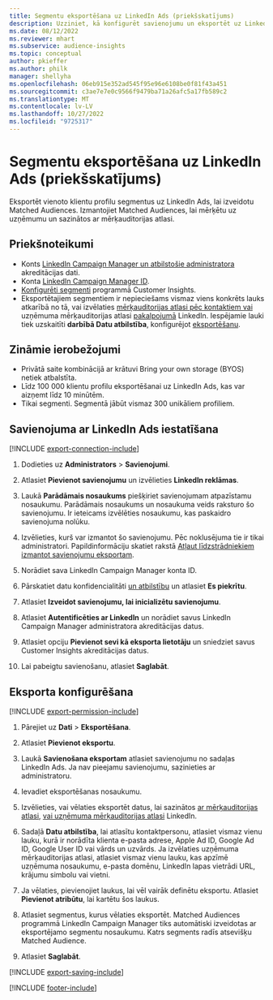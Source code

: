 ```yaml
---
title: Segmentu eksportēšana uz LinkedIn Ads (priekšskatījums)
description: Uzziniet, kā konfigurēt savienojumu un eksportēt uz LinkedIn Ads.
ms.date: 08/12/2022
ms.reviewer: mhart
ms.subservice: audience-insights
ms.topic: conceptual
author: pkieffer
ms.author: philk
manager: shellyha
ms.openlocfilehash: 06eb915e352ad545f95e96e6108be0f81f43a451
ms.sourcegitcommit: c3ae7e7e0c9566f9479ba71a26afc5a17fb589c2
ms.translationtype: MT
ms.contentlocale: lv-LV
ms.lasthandoff: 10/27/2022
ms.locfileid: "9725317"
---
```

# <a name="export-segments-to-linkedin-ads-preview"></a>Segmentu eksportēšana uz LinkedIn Ads (priekšskatījums)

Eksportēt vienoto klientu profilu segmentus uz LinkedIn Ads, lai izveidotu Matched Audiences. Izmantojiet Matched Audiences, lai mērķētu uz uzņēmumu un sazinātos ar mērķauditorijas atlasi.

## <a name="prerequisites"></a>Priekšnoteikumi

- Konts [LinkedIn Campaign Manager un atbilstošie administratora](https://business.linkedin.com/marketing-solutions/ads) akreditācijas dati.
- Konta [LinkedIn Campaign Manager ID](https://www.linkedin.com/help/lms/answer/a424270).
- [Konfigurēti segmenti](segments.md) programmā Customer Insights.
- Eksportētajiem segmentiem ir nepieciešams vismaz viens konkrēts lauks atkarībā no tā, vai izvēlaties [mērķauditorijas atlasi pēc kontaktiem vai](https://business.linkedin.com/marketing-solutions/ad-targeting/contact-targeting) uzņēmuma mērķauditorijas atlasi [pakalpojumā](https://business.linkedin.com/marketing-solutions/ad-targeting/account-targeting) LinkedIn. Iespējamie lauki tiek uzskaitīti **darbībā Datu atbilstība**, konfigurējot [eksportēšanu](#configure-an-export).

## <a name="known-limitations"></a>Zināmie ierobežojumi

- Privātā saite kombinācijā ar krātuvi Bring your own storage (BYOS) netiek atbalstīta.
- Līdz 100 000 klientu profilu eksportēšanai uz LinkedIn Ads, kas var aizņemt līdz 10 minūtēm.
- Tikai segmenti. Segmentā jābūt vismaz 300 unikāliem profiliem.

## <a name="set-up-connection-to-linkedin-ads"></a>Savienojuma ar LinkedIn Ads iestatīšana

[!INCLUDE [export-connection-include](includes/export-connection-admn.md)]

1. Dodieties uz **Administrators** > **Savienojumi**.

1. Atlasiet **Pievienot savienojumu** un izvēlieties **LinkedIn reklāmas**.

1. Laukā **Parādāmais nosaukums** piešķiriet savienojumam atpazīstamu nosaukumu. Parādāmais nosaukums un nosaukuma veids raksturo šo savienojumu. Ir ieteicams izvēlēties nosaukumu, kas paskaidro savienojuma nolūku.

1. Izvēlieties, kurš var izmantot šo savienojumu. Pēc noklusējuma tie ir tikai administratori. Papildinformāciju skatiet rakstā [Atļaut līdzstrādniekiem izmantot savienojumu eksportam](connections.md#allow-contributors-to-use-a-connection-for-exports).

1. Norādiet sava LinkedIn Campaign Manager konta ID.

1. Pārskatiet datu konfidencialitāti [un atbilstību](connections.md#data-privacy-and-compliance) un atlasiet **Es piekrītu**.

1. Atlasiet **Izveidot savienojumu, lai inicializētu savienojumu**.

1. Atlasiet **Autentificēties ar LinkedIn** un norādiet savus LinkedIn Campaign Manager administratora akreditācijas datus.

1. Atlasiet opciju **Pievienot sevi kā eksporta lietotāju** un sniedziet savus Customer Insights akreditācijas datus.

1. Lai pabeigtu savienošanu, atlasiet **Saglabāt**.

## <a name="configure-an-export"></a>Eksporta konfigurēšana

[!INCLUDE [export-permission-include](includes/export-permission.md)]

1. Pārejiet uz **Dati** > **Eksportēšana**.

1. Atlasiet **Pievienot eksportu**.

1. Laukā **Savienošana eksportam** atlasiet savienojumu no sadaļas LinkedIn Ads. Ja nav pieejamu savienojumu, sazinieties ar administratoru.

1. Ievadiet eksportēšanas nosaukumu.

1. Izvēlieties, vai vēlaties eksportēt datus, lai sazinātos [ar mērķauditorijas atlasi](https://business.linkedin.com/marketing-solutions/ad-targeting/contact-targeting), [vai uzņēmuma mērķauditorijas atlasi](https://business.linkedin.com/marketing-solutions/ad-targeting/account-targeting) LinkedIn.

1. Sadaļā **Datu atbilstība**, lai atlasītu kontaktpersonu, atlasiet vismaz vienu lauku, kurā ir norādīta klienta e-pasta adrese, Apple Ad ID, Google Ad ID, Google User ID vai vārds un uzvārds. Ja izvēlaties uzņēmuma mērķauditorijas atlasi, atlasiet vismaz vienu lauku, kas apzīmē uzņēmuma nosaukumu, e-pasta domēnu, LinkedIn lapas vietrādi URL, krājumu simbolu vai vietni.

1. Ja vēlaties, pievienojiet laukus, lai vēl vairāk definētu eksportu. Atlasiet **Pievienot atribūtu**, lai kartētu šos laukus.

1. Atlasiet segmentus, kurus vēlaties eksportēt. Matched Audiences programmā LinkedIn Campaign Manager tiks automātiski izveidotas ar eksportējamo segmentu nosaukumu. Katrs segments radīs atsevišķu Matched Audience.

1. Atlasiet **Saglabāt**.

[!INCLUDE [export-saving-include](includes/export-saving.md)]

[!INCLUDE [footer-include](includes/footer-banner.md)]
